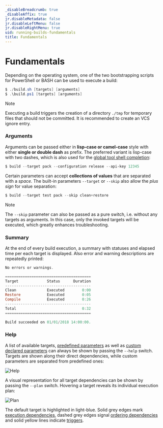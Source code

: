 ```yaml
---
_disableBreadcrumb: true
_disableAffix: true
jr.disableMetadata: false
jr.disableLeftMenu: false
jr.disableRightMenu: true
uid: running-builds-fundamentals
title: Fundamentals
---
```


# Fundamentals

Depending on the operating system, one of the two bootstrapping scripts for PowerShell or BASH can be used to execute a build:

```powershell
$ ./build.sh [targets] [arguments]
$ .\build.ps1 [targets] [arguments]
```

> [!Note]
> Executing a build triggers the creation of a directory `./tmp` for temporary files that should not be committed. It is recommended to create an VCS ignore entry.

### Arguments

Arguments can be passed either in **lisp-case or camel-case** style with either **single or double dash** as prefix. The preferred variant is lisp-case with two dashes, which is also used for the [global tool shell completion](../running-builds/global-tool.md):

```powershell
$ build --target pack --configuration release --api-key 12345
```

Certain parameters can accept **collections of values** that are separated with a _space_. The built-in parameters `--target` or `--skip` also allow the _plus sign_ for value separation:

```powershell
$ build --target test pack --skip clean+restore
```

> [!Note]
> The `--skip` parameter can also be passed as a pure switch, i.e. without any targets as arguments. In this case, only the invoked targets will be executed, which greatly enhances troubleshooting.

### Summary

At the end of every build execution, a summary with statuses and elapsed time per each target is displayed. Also error and warning descriptions are repeatedly printed:

```powershell
No errors or warnings.

=======================================
Target             Status      Duration
---------------------------------------
Clean              Executed        0:00
Restore            Executed        0:05
Compile            Executed        0:26
---------------------------------------
Total                              0:32
=======================================

Build succeeded on 01/01/2018 14:00:00.
```

### Help

A list of available targets, [predefined parameters](../authoring-builds/predefined-parameters.md) as well as [custom declared parameters](../authoring-builds/parameter-declaration.md) can always be shown by passing the `--help` switch. Targets are shown along their direct dependencies, while custom parameters are separated from predefined ones:

![Help](~/images/help.png)

A visual representation for all target dependencies can be shown by passing the `--plan` switch. Hovering a target reveals its individual execution plan:

![Plan](~/images/plan.gif)

The default target is highlighted in light-blue. Solid grey edges mark [execution dependencies](../authoring-builds/fundamentals.md#execution-dependencies), dashed grey edges signal [ordering dependencies](../authoring-builds/fundamentals.md#ordering-dependencies) and solid yellow lines indicate [triggers](../authoring-builds/fundamentals.md#trigger-dependencies).
